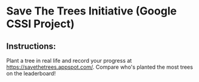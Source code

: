 # Save The Trees Initiative (Google CSSI Project)

## Instructions: 
Plant a tree in real life and record your progress at https://savethetrees.appspot.com/. Compare who's planted the most trees on the leaderboard!
